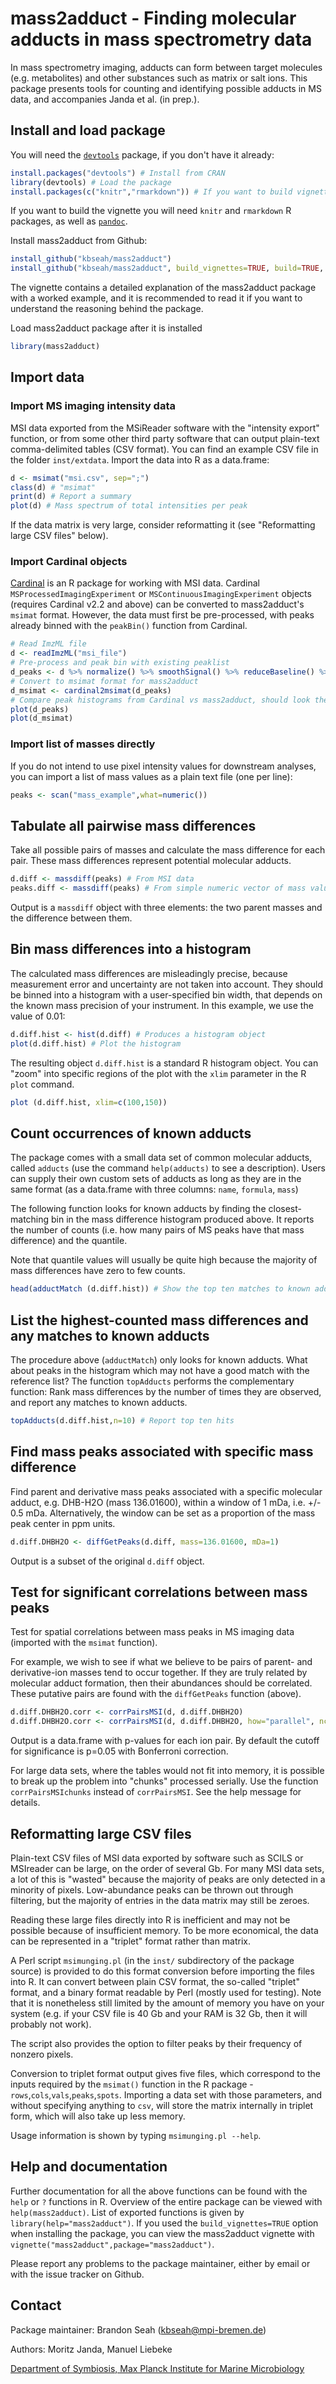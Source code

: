 # mass2adduct - Finding molecular adducts in mass spectrometry data

In mass spectrometry imaging, adducts can form between target molecules (e.g. metabolites) and other substances such as matrix or salt ions. This package presents tools for counting and identifying possible adducts in MS data, and accompanies Janda et al. (in prep.).

## Install and load package

You will need the [`devtools`](https://cran.r-project.org/web/packages/devtools/index.html) package, if you don't have it already:

```R
install.packages("devtools") # Install from CRAN
library(devtools) # Load the package
install.packages(c("knitr","rmarkdown")) # If you want to build vignette
```

If you want to build the vignette you will need `knitr` and `rmarkdown` R packages, as well as [`pandoc`](https://pandoc.org/).

Install mass2adduct from Github:

```R
install_github("kbseah/mass2adduct")
install_github("kbseah/mass2adduct", build_vignettes=TRUE, build=TRUE, build_opts=c("--no-resave-data","--no-manual")) # Build vignette "mass2adduct" (not done by default)
```

The vignette contains a detailed explanation of the mass2adduct package with a worked example, and it is recommended to read it if you want to understand the reasoning behind the package.

Load mass2adduct package after it is installed

```R
library(mass2adduct)
```

## Import data

### Import MS imaging intensity data

MSI data exported from the MSiReader software with the "intensity export" function, or from some other third party software that can output plain-text comma-delimited tables (CSV format). You can find an example CSV file in the folder `inst/extdata`. Import the data into R as a data.frame:

```R
d <- msimat("msi.csv", sep=";")
class(d) # "msimat"
print(d) # Report a summary
plot(d) # Mass spectrum of total intensities per peak
```

If the data matrix is very large, consider reformatting it (see "Reformatting large CSV files" below).

### Import Cardinal objects

[Cardinal](http://cardinalmsi.org/) is an R package for working with MSI data. Cardinal `MSProcessedImagingExperiment` or `MSContinuousImagingExperiment` objects (requires Cardinal v2.2 and above) can be converted to mass2adduct's `msimat` format. However, the data must first be pre-processed, with peaks already binned with the `peakBin()` function from Cardinal.

```R
# Read ImzML file
d <- readImzML("msi_file")
# Pre-process and peak bin with existing peaklist
d_peaks <- d %>% normalize() %>% smoothSignal() %>% reduceBaseline() %>% peakBin(peaklist) %>% process
# Convert to msimat format for mass2adduct
d_msimat <- cardinal2msimat(d_peaks)
# Compare peak histograms from Cardinal vs mass2adduct, should look the same
plot(d_peaks)
plot(d_msimat)
```

### Import list of masses directly

If you do not intend to use pixel intensity values for downstream analyses, you can import a list of mass values as a plain text file (one per line):

```R
peaks <- scan("mass_example",what=numeric())
```

## Tabulate all pairwise mass differences

Take all possible pairs of masses and calculate the mass difference for each pair. These mass differences represent potential molecular adducts.

```R
d.diff <- massdiff(peaks) # From MSI data
peaks.diff <- massdiff(peaks) # From simple numeric vector of mass values
```

Output is a `massdiff` object with three elements: the two parent masses and the difference between them.

## Bin mass differences into a histogram

The calculated mass differences are misleadingly precise, because measurement error and uncertainty are not taken into account. They should be binned into a histogram with a user-specified bin width, that depends on the known mass precision of your instrument. In this example, we use the value of 0.01:

```R
d.diff.hist <- hist(d.diff) # Produces a histogram object
plot(d.diff.hist) # Plot the histogram
```

The resulting object `d.diff.hist` is a standard R histogram object. You can "zoom" into specific regions of the plot with the `xlim` parameter in the R `plot` command.

```R
plot (d.diff.hist, xlim=c(100,150))
```

## Count occurrences of known adducts

The package comes with a small data set of common molecular adducts, called `adducts` (use the command `help(adducts)` to see a description). Users can supply their own custom sets of adducts as long as they are in the same format (as a data.frame with three columns: `name`, `formula`, `mass`)

The following function looks for known adducts by finding the closest-matching bin in the mass difference histogram produced above. It reports the number of counts (i.e. how many pairs of MS peaks have that mass difference) and the quantile.

Note that quantile values will usually be quite high because the majority of mass differences have zero to few counts.

```R
head(adductMatch (d.diff.hist)) # Show the top ten matches to known adducts
```

## List the highest-counted mass differences and any matches to known adducts

The procedure above (`adductMatch`) only looks for known adducts. What about peaks in the histogram which may not have a good match with the reference list? The function `topAdducts` performs the complementary function: Rank mass differences by the number of times they are observed, and report any matches to known adducts.

```R
topAdducts(d.diff.hist,n=10) # Report top ten hits
```

## Find mass peaks associated with specific mass difference

Find parent and derivative mass peaks associated with a specific molecular adduct, e.g. DHB-H2O (mass 136.01600), within a window of 1 mDa, i.e. +/- 0.5 mDa. Alternatively, the window can be set as a proportion of the mass peak center in ppm units.

```R
d.diff.DHBH2O <- diffGetPeaks(d.diff, mass=136.01600, mDa=1)
```

Output is a subset of the original `d.diff` object.

## Test for significant correlations between mass peaks

Test for spatial correlations between mass peaks in MS imaging data (imported with the `msimat` function).

For example, we wish to see if what we believe to be pairs of parent- and derivative-ion masses tend to occur together. If they are truly related by molecular adduct formation, then their abundances should be correlated. These putative pairs are found with the `diffGetPeaks` function (above).

```R
d.diff.DHBH2O.corr <- corrPairsMSI(d, d.diff.DHBH2O)
d.diff.DHBH2O.corr <- corrPairsMSI(d, d.diff.DHBH2O, how="parallel", ncores=4) # If using a Unix system, code can be parallelized
```

Output is a data.frame with p-values for each ion pair. By default the cutoff for significance is p=0.05 with Bonferroni correction.

For large data sets, where the tables would not fit into memory, it is possible to break up the problem into "chunks" processed serially. Use the function `corrPairsMSIchunks` instead of `corrPairsMSI`. See the help message for details.

## Reformatting large CSV files

Plain-text CSV files of MSI data exported by software such as SCILS or MSIreader can be large, on the order of several Gb. For many MSI data sets, a lot of this is "wasted" because the majority of peaks are only detected in a minority of pixels. Low-abundance peaks can be thrown out through filtering, but the majority of entries in the data matrix may still be zeroes.

Reading these large files directly into R is inefficient and may not be possible because of insufficient memory. To be more economical, the data can be represented in a "triplet" format rather than matrix.

A Perl script `msimunging.pl` (in the `inst/` subdirectory of the package source) is provided to do this format conversion before importing the files into R. It can convert between plain CSV format, the so-called "triplet" format, and a binary format readable by Perl (mostly used for testing). Note that it is nonetheless still limited by the amount of memory you have on your system (e.g. if your CSV file is 40 Gb and your RAM is 32 Gb, then it will probably not work).

The script also provides the option to filter peaks by their frequency of nonzero pixels.

Conversion to triplet format output gives five files, which correspond to the inputs required by the `msimat()` function in the R package - `rows`,`cols`,`vals`,`peaks`,`spots`. Importing a data set with those parameters, and without specifying anything to `csv`, will store the matrix internally in triplet form, which will also take up less memory.

Usage information is shown by typing `msimunging.pl --help`.

## Help and documentation

Further documentation for all the above functions can be found with the `help` or `?` functions in R. Overview of the entire package can be viewed with `help(mass2adduct)`. List of exported functions is given by `library(help="mass2adduct")`. If you used the `build_vignettes=TRUE` option when installing the package, you can view the mass2adduct vignette with `vignette("mass2adduct",package="mass2adduct")`.

Please report any problems to the package maintainer, either by email or with the issue tracker on Github.

## Contact

Package maintainer: Brandon Seah (kbseah@mpi-bremen.de)

Authors: Moritz Janda, Manuel Liebeke

[Department of Symbiosis, Max Planck Institute for Marine Microbiology](https://www.mpi-bremen.de/en/Department-of-Symbiosis.html)
